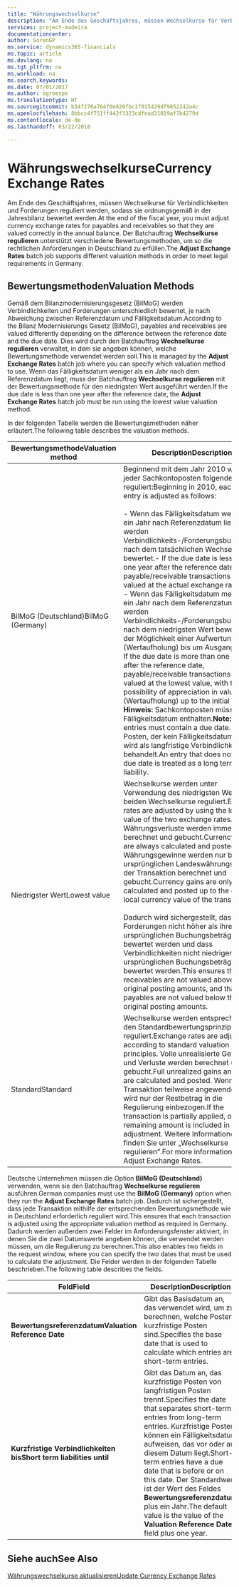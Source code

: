 ```yaml
---
title: "Währungswechselkurse"
description: "Am Ende des Geschäftsjahres, müssen Wechselkurse für Verbindlichkeiten und Forderungen reguliert werden, sodass sie ordnungsgemäß in der Jahresbilanz bewertet werden. Der Batchauftrag **Wechselkurse regulieren** unterstützt verschiedene Bewertungsmethoden, um so die rechtlichen Anforderungen in Deutschland zu erfüllen."
services: project-madeira
documentationcenter: 
author: SorenGP
ms.service: dynamics365-financials
ms.topic: article
ms.devlang: na
ms.tgt_pltfrm: na
ms.workload: na
ms.search.keywords: 
ms.date: 07/01/2017
ms.author: sgroespe
ms.translationtype: HT
ms.sourcegitcommit: b34f276a764f0e828fbc1f015429df9852242a4c
ms.openlocfilehash: 8bbcc4f751ff442f3323cdfead31019af7b4279d
ms.contentlocale: de-de
ms.lasthandoff: 03/22/2018

---
```

# <a name="currency-exchange-rates"></a><span data-ttu-id="6492d-104">Währungswechselkurse</span><span class="sxs-lookup"><span data-stu-id="6492d-104">Currency Exchange Rates</span></span>
<span data-ttu-id="6492d-105">Am Ende des Geschäftsjahres, müssen Wechselkurse für Verbindlichkeiten und Forderungen reguliert werden, sodass sie ordnungsgemäß in der Jahresbilanz bewertet werden.</span><span class="sxs-lookup"><span data-stu-id="6492d-105">At the end of the fiscal year, you must adjust currency exchange rates for payables and receivables so that they are valued correctly in the annual balance.</span></span> <span data-ttu-id="6492d-106">Der Batchauftrag **Wechselkurse regulieren** unterstützt verschiedene Bewertungsmethoden, um so die rechtlichen Anforderungen in Deutschland zu erfüllen.</span><span class="sxs-lookup"><span data-stu-id="6492d-106">The **Adjust Exchange Rates** batch job supports different valuation methods in order to meet legal requirements in Germany.</span></span>  

## <a name="valuation-methods"></a><span data-ttu-id="6492d-107">Bewertungsmethoden</span><span class="sxs-lookup"><span data-stu-id="6492d-107">Valuation Methods</span></span>  
<span data-ttu-id="6492d-108">Gemäß dem Bilanzmodernisierungsgesetz (BilMoG) werden Verbindlichkeiten und Forderungen unterschiedlich bewertet, je nach Abweichung zwischen Referenzdatum und Fälligkeitsdatum.</span><span class="sxs-lookup"><span data-stu-id="6492d-108">According to the Bilanz Modernisierungs Gesetz (BilMoG), payables and receivables are valued differently depending on the difference between the reference date and the due date.</span></span> <span data-ttu-id="6492d-109">Dies wird durch den Batchauftrag **Wechselkurse regulieren** verwaltet, in dem sie angeben können, welche Bewertungsmethode verwendet werden soll.</span><span class="sxs-lookup"><span data-stu-id="6492d-109">This is managed by the **Adjust Exchange Rates** batch job where you can specify which valuation method to use.</span></span> <span data-ttu-id="6492d-110">Wenn das Fälligkeitsdatum weniger als ein Jahr nach dem Referenzdatum liegt, muss der Batchauftrag **Wechselkurse regulieren** mit der Bewertungsmethode für den niedrigsten Wert ausgeführt werden.</span><span class="sxs-lookup"><span data-stu-id="6492d-110">If the due date is less than one year after the reference date, the **Adjust Exchange Rates** batch job must be run using the lowest value valuation method.</span></span>  

<span data-ttu-id="6492d-111">In der folgenden Tabelle werden die Bewertungsmethoden näher erläutert.</span><span class="sxs-lookup"><span data-stu-id="6492d-111">The following table describes the valuation methods.</span></span>  

|<span data-ttu-id="6492d-112">Bewertungsmethode</span><span class="sxs-lookup"><span data-stu-id="6492d-112">Valuation method</span></span>|<span data-ttu-id="6492d-113">Description</span><span class="sxs-lookup"><span data-stu-id="6492d-113">Description</span></span>|  
|----------------------|---------------------------------------|  
|<span data-ttu-id="6492d-114">BilMoG (Deutschland)</span><span class="sxs-lookup"><span data-stu-id="6492d-114">BilMoG (Germany)</span></span>|<span data-ttu-id="6492d-115">Beginnend mit dem Jahr 2010 wird jeder Sachkontoposten folgendermaßen reguliert:</span><span class="sxs-lookup"><span data-stu-id="6492d-115">Beginning in 2010, each ledger entry is adjusted as follows:</span></span><br /><br /> <span data-ttu-id="6492d-116">-   Wenn das Fälligkeitsdatum weniger als ein Jahr nach Referenzdatum liegt, werden Verbindlichkeits-/Forderungsbuchungen nach dem tatsächlichen Wechselkurs bewertet.</span><span class="sxs-lookup"><span data-stu-id="6492d-116">-   If the due date is less than one year after the reference date, payable/receivable transactions are valued at the actual exchange rate.</span></span><br /><span data-ttu-id="6492d-117">-   Wenn das Fälligkeitsdatum mehr als ein Jahr nach dem Referenzatum liegt, werden Verbindlichkeits-/Forderungsbuchungen nach dem niedrigsten Wert bewertet, mit der Möglichkeit einer Aufwertung (Wertaufholung) bis um Ausgangswert.</span><span class="sxs-lookup"><span data-stu-id="6492d-117">-   If the due date is more than one year after the reference date, payable/receivable transactions are valued at the lowest value, with the possibility of appreciation in value (Wertaufholung) up to the initial value.</span></span> <span data-ttu-id="6492d-118">**Hinweis:**  Sachkontoposten müssen ein Fälligkeitsdatum enthalten.</span><span class="sxs-lookup"><span data-stu-id="6492d-118">**Note:**  Ledger entries must contain a due date.</span></span> <span data-ttu-id="6492d-119">Ein Posten, der kein Fälligkeitsdatum hat, wird als langfristige Verbindlichkeit behandelt.</span><span class="sxs-lookup"><span data-stu-id="6492d-119">An entry that does not have a due date is treated as a long term liability.</span></span>|  
|<span data-ttu-id="6492d-120">Niedrigster Wert</span><span class="sxs-lookup"><span data-stu-id="6492d-120">Lowest value</span></span>|<span data-ttu-id="6492d-121">Wechselkurse werden unter Verwendung des niedrigsten Wertes der beiden Wechselkurse reguliert.</span><span class="sxs-lookup"><span data-stu-id="6492d-121">Exchange rates are adjusted by using the lowest value of the two exchange rates.</span></span> <span data-ttu-id="6492d-122">Währungsverluste werden immer berechnet und gebucht.</span><span class="sxs-lookup"><span data-stu-id="6492d-122">Currency losses are always calculated and posted.</span></span> <span data-ttu-id="6492d-123">Währungsgewinne werden nur bis zum ursprünglichen Landeswährungswert der Transaktion berechnet und gebucht.</span><span class="sxs-lookup"><span data-stu-id="6492d-123">Currency gains are only calculated and posted up to the original local currency value of the transaction.</span></span><br /><br /> <span data-ttu-id="6492d-124">Dadurch wird sichergestellt, dass Forderungen nicht höher als ihre ursprünglichen Buchungsbeträge bewertet werden und dass Verbindlichkeiten nicht niedriger als ihre ursprünglichen Buchungsbeträge bewertet werden.</span><span class="sxs-lookup"><span data-stu-id="6492d-124">This ensures that receivables are not valued above their original posting amounts, and that payables are not valued below their original posting amounts.</span></span>|  
|<span data-ttu-id="6492d-125">Standard</span><span class="sxs-lookup"><span data-stu-id="6492d-125">Standard</span></span>|<span data-ttu-id="6492d-126">Wechselkurse werden entsprechend den Standardbewertungsprinzipien reguliert.</span><span class="sxs-lookup"><span data-stu-id="6492d-126">Exchange rates are adjusted according to standard valuation principles.</span></span> <span data-ttu-id="6492d-127">Volle unrealisierte Gewinne und Verluste werden berechnet und gebucht.</span><span class="sxs-lookup"><span data-stu-id="6492d-127">Full unrealized gains and losses are calculated and posted.</span></span> <span data-ttu-id="6492d-128">Wenn die Transaktion teilweise angewendet wird, wird nur der Restbetrag in die Regulierung einbezogen.</span><span class="sxs-lookup"><span data-stu-id="6492d-128">If the transaction is partially applied, only the remaining amount is included in the adjustment.</span></span> <span data-ttu-id="6492d-129">Weitere Informationen finden Sie unter „Wechselkurse regulieren”.</span><span class="sxs-lookup"><span data-stu-id="6492d-129">For more information, see Adjust Exchange Rates.</span></span>|  

<span data-ttu-id="6492d-130">Deutsche Unternehmen müssen die Option **BilMoG (Deutschland)** verwenden, wenn sie den Batchauftrag **Wechselkurse regulieren** ausführen.</span><span class="sxs-lookup"><span data-stu-id="6492d-130">German companies must use the **BilMoG (Germany)** option when they run the **Adjust Exchange Rates** batch job.</span></span> <span data-ttu-id="6492d-131">Dadurch ist sichergestellt, dass jede Transaktion mithilfe der entsprechenden Bewertungsmethode wie in Deutschland erforderlich reguliert wird.</span><span class="sxs-lookup"><span data-stu-id="6492d-131">This ensures that each transaction is adjusted using the appropriate valuation method as required in Germany.</span></span> <span data-ttu-id="6492d-132">Dadurch werden außerdem zwei Felder im Anforderungsfenster aktiviert, in denen Sie die zwei Datumswerte angeben können, die verwendet werden müssen, um die Regulierung zu berechnen.</span><span class="sxs-lookup"><span data-stu-id="6492d-132">This also enables two fields in the request window, where you can specify the two dates that must be used to calculate the adjustment.</span></span> <span data-ttu-id="6492d-133">Die Felder werden in der folgenden Tabelle beschrieben.</span><span class="sxs-lookup"><span data-stu-id="6492d-133">The following table describes the fields.</span></span>  

|<span data-ttu-id="6492d-134">Feld</span><span class="sxs-lookup"><span data-stu-id="6492d-134">Field</span></span>|<span data-ttu-id="6492d-135">Description</span><span class="sxs-lookup"><span data-stu-id="6492d-135">Description</span></span>|  
|---------------------------------|---------------------------------------|  
|<span data-ttu-id="6492d-136">**Bewertungsreferenzdatum**</span><span class="sxs-lookup"><span data-stu-id="6492d-136">**Valuation Reference Date**</span></span>|<span data-ttu-id="6492d-137">Gibt das Basisdatum an, das verwendet wird, um zu berechnen, welche Posten kurzfristige Posten sind.</span><span class="sxs-lookup"><span data-stu-id="6492d-137">Specifies the base date that is used to calculate which entries are short-term entries.</span></span>|  
|<span data-ttu-id="6492d-138">**Kurzfristige Verbindlichkeiten bis**</span><span class="sxs-lookup"><span data-stu-id="6492d-138">**Short term liabilities until**</span></span>|<span data-ttu-id="6492d-139">Gibt das Datum an, das kurzfristige Posten von langfristigen Posten trennt.</span><span class="sxs-lookup"><span data-stu-id="6492d-139">Specifies the date that separates short-term entries from long-term entries.</span></span> <span data-ttu-id="6492d-140">Kurzfristige Posten können ein Fälligkeitsdatum aufweisen, das vor oder an diesem Datum liegt.</span><span class="sxs-lookup"><span data-stu-id="6492d-140">Short-term entries have a due date that is before or on this date.</span></span> <span data-ttu-id="6492d-141">Der Standardwert ist der Wert des Feldes **Bewertungsreferenzdatum** plus ein Jahr.</span><span class="sxs-lookup"><span data-stu-id="6492d-141">The default value is the value of the **Valuation Reference Date** field plus one year.</span></span>|  

## <a name="see-also"></a><span data-ttu-id="6492d-142">Siehe auch</span><span class="sxs-lookup"><span data-stu-id="6492d-142">See Also</span></span>  
[<span data-ttu-id="6492d-143">Währungswechselkurse aktualisieren</span><span class="sxs-lookup"><span data-stu-id="6492d-143">Update Currency Exchange Rates</span></span>](../../finance-how-update-currencies.md)

